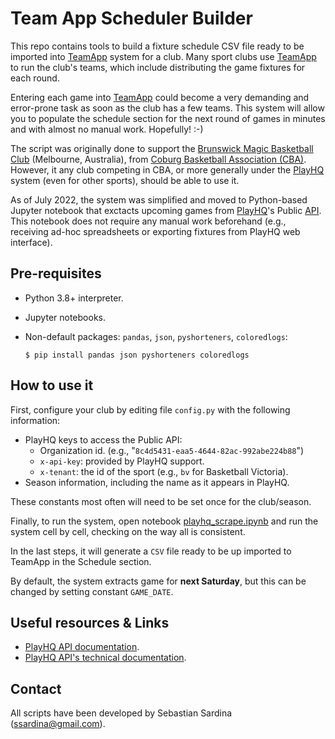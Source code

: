 # Team App Scheduler Builder

This repo contains tools to build a fixture schedule CSV file ready to be imported into [TeamApp](https://www.teamapp.com) system for a club. Many sport clubs use [TeamApp](https://www.teamapp.com) to run the club's teams, which include distributing the game fixtures for each round.

Entering each game into [TeamApp](https://www.teamapp.com) could become a very demanding and error-prone task as soon as the club has a few teams. This system will allow you to populate the schedule section for the next round of games in minutes and with almost no manual work. Hopefully! :-)

The script was originally done to support the [Brunswick Magic Basketball Club](https://www.brunswickmagic.com/) (Melbourne, Australia), from [Coburg Basketball Association (CBA)](https://coburgbasketball.org.au/). However, it any club competing in CBA, or more generally under the [PlayHQ](https://bv.playhq.com/) system (even for other sports), should be able to use it.

As of July 2022, the system was simplified and moved to Python-based Jupyter notebook that exctacts upcoming games from [PlayHQ](https://bv.playhq.com/)'s Public [API](https://support.playhq.com/hc/en-au/sections/4405422358297-PlayHQ-APIs). This notebook does not require any manual work beforehand (e.g., receiving ad-hoc spreadsheets or exporting fixtures from PlayHQ web interface).

## Pre-requisites

- Python 3.8+ interpreter.
- Jupyter notebooks.
- Non-default packages: `pandas`, `json`, `pyshorteners`, `coloredlogs`:

    ```shell
    $ pip install pandas json pyshorteners coloredlogs
    ```

## How to use it

First, configure your club by editing file `config.py` with the following information:

- PlayHQ keys to access the Public API:
  - Organization id. (e.g., "`8c4d5431-eaa5-4644-82ac-992abe224b88`")
  - `x-api-key`: provided by PlayHQ support.
  - `x-tenant`: the id of the sport (e.g., `bv` for Basketball Victoria).
- Season information, including the name as it appears in PlayHQ.

These constants most often will need to be set once for the club/season.

Finally, to run the system, open notebook [playhq_scrape.ipynb](playhq_scrape.ipynb) and run the system cell by cell, checking on the way all is consistent.

In the last steps, it will generate a `CSV` file ready to be up imported to TeamApp in the Schedule section.

By default, the system extracts game for **next Saturday**, but this can be changed by setting constant `GAME_DATE`.

## Useful resources & Links

- [PlayHQ API documentation](https://support.playhq.com/hc/en-au/sections/4405422358297-PlayHQ-APIs).
- [PlayHQ API's technical documentation](https://docs.playhq.com/tech).

## Contact

All scripts have been developed by Sebastian Sardina (ssardina@gmail.com).
